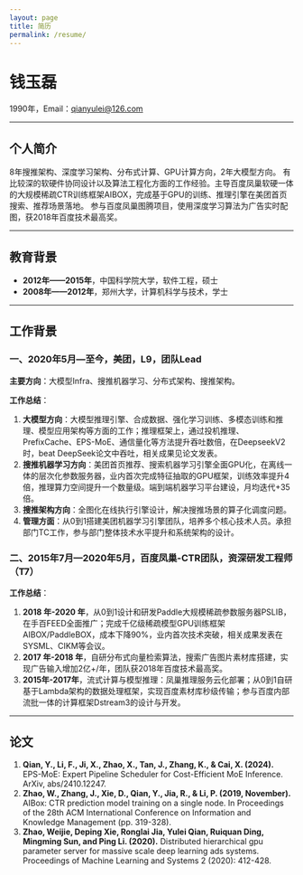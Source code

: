 ```yaml
---
layout: page
title: 简历
permalink: /resume/
---
```


# 钱玉磊
1990年，Email：qianyulei@126.com

---

## 个人简介
8年搜推架构、深度学习架构、分布式计算、GPU计算方向，2年大模型方向。
有比较深的软硬件协同设计以及算法工程化方面的工作经验。主导百度凤巢软硬一体的大规模稀疏CTR训练框架AIBOX，完成基于GPU的训练、推理引擎在美团首页搜索、推荐场景落地。
参与百度凤巢图腾项目，使用深度学习算法为广告实时配图，获2018年百度技术最高奖。

---

## 教育背景
- **2012年——2015年**，中国科学院大学，软件工程，硕士
- **2008年——2012年**，郑州大学，计算机科学与技术，学士

---

## 工作背景
### 一、2020年5月—至今，美团，L9，团队Lead
**主要方向**：大模型Infra、搜推机器学习、分布式架构、搜推架构。

**工作总结**：
1. **大模型方向**：大模型推理引擎、合成数据、强化学习训练、多模态训练和推理、模型应用架构等方面的工作；推理框架上，通过投机推理、PrefixCache、EPS-MoE、通信量化等方法提升吞吐数倍，在DeepseekV2时，beat DeepSeek论文中吞吐，相关成果见论文发表。
2. **搜推机器学习方向**：美团首页推荐、搜索机器学习引擎全面GPU化，在离线一体的层次化参数服务器，业内首次完成特征抽取的GPU框架，训练效率提升4倍，推理算力空间提升一个数量级。端到端机器学习平台建设，月均迭代+35倍。
3. **搜推架构方向**：全图化在线执行引擎设计，解决搜推场景的算子化调度问题。
4. **管理方面**：从0到1搭建美团机器学习引擎团队，培养多个核心技术人员。承担部门TC工作，参与部门整体技术水平提升和系统架构的设计。

### 二、2015年7月—2020年5月，百度凤巢-CTR团队，资深研发工程师（T7）
**工作总结**：
1. **2018 年-2020 年**，从0到1设计和研发Paddle大规模稀疏参数服务器PSLIB，在手百FEED全面推广；完成千亿级稀疏模型GPU训练框架AIBOX/PaddleBOX，成本下降90%，业内首次技术突破，相关成果发表在SYSML、CIKM等会议。
2. **2017 年-2018 年**，自研分布式向量检索算法，搜索广告图片素材库搭建，实现广告输入增加2亿+/年，团队获2018年百度技术最高奖。
3. **2015年-2017年**，流式计算与模型推理：凤巢推理服务云化部署；从0到1自研基于Lambda架构的数据处理框架，实现百度素材库秒级传输；参与百度内部流批一体的计算框架Dstream3的设计与开发。

---

## 论文
1. **Qian, Y., Li, F., Ji, X., Zhao, X., Tan, J., Zhang, K., & Cai, X. (2024).** EPS-MoE: Expert Pipeline Scheduler for Cost-Efficient MoE Inference. ArXiv, abs/2410.12247.
2. **Zhao, W., Zhang, J., Xie, D., Qian, Y., Jia, R., & Li, P. (2019, November).** AIBox: CTR prediction model training on a single node. In Proceedings of the 28th ACM International Conference on Information and Knowledge Management (pp. 319-328).
3. **Zhao, Weijie, Deping Xie, Ronglai Jia, Yulei Qian, Ruiquan Ding, Mingming Sun, and Ping Li. (2020).** Distributed hierarchical gpu parameter server for massive scale deep learning ads systems. Proceedings of Machine Learning and Systems 2 (2020): 412-428.
